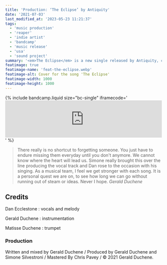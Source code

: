 ```yaml
---
title: 'Production: ‘The Eclipse’ by Antiquity'
date: '2021-07-03'
last_modified_at: '2023-05-23 11:21:37'
tags:
  - 'music production'
  - 'reaper'
  - 'indie artist'
  - 'bandcamp'
  - 'music release'
  - 'usa'
  - 'sound project'
summary: '<em>The Eclipse</em> is a new single released by Antiquity, co-produced by Minutes to Midnight.'
featimage: true
featimage-name: 'feat-the-eclipse.webp'
featimage-alt: Cover for the song 'The Eclipse'
featimage-width: 1000
featimage-height: 1000
---
```

{% include bandcamp.liquid size="bc-single" iframecode='<iframe style="border: 0; width: 100%; height: 120px;" src="https://bandcamp.com/EmbeddedPlayer/track=2746368137/size=large/bgcol=ffffff/linkcol=333333/tracklist=false/artwork=small/transparent=true/"><a href="https://sessions.antiquity-music.com/track/the-eclipse">The Eclipse by Antiquity</a></iframe>' %}

> There really is no shortcut to forgetting someone. You just have to endure missing them everyday until you don't anymore. We cannot know where the heart will lead us. Simone really brought this over the line producing the vocal track and Dan rose to the occasion with his singing. As a musical team, I feel we get stronger with each song. It is a personal quest we are on, to see how long we can go without running out of steam or ideas. Never I hope.
> <cite>Gerald Duchene</cite>

## Credits

Dan Ecclestone
: vocals and melody

Gerald Duchene
: instrumentation

Matisse Duchene
: trumpet

### Production

Written and mixed by Gerald Duchene / Produced by Gerald Duchene and Simone Silvestroni / Mastered By Chris Pavey / &copy; 2021 Gerald Duchene.